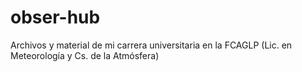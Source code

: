 # obser-hub
Archivos y material de mi carrera universitaria en la FCAGLP (Lic. en Meteorología y Cs. de la Atmósfera)
